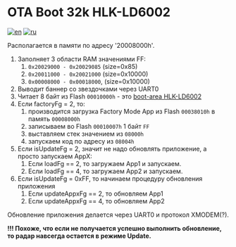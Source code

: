 # OTA Boot 32k HLK-LD6002
[![en](https://img.shields.io/badge/lang-en-blue.svg)](ota_boot_32k-hlk-ld6002.md)
[![ru](https://img.shields.io/badge/lang-ru-green.svg)](ota_boot_32k-hlk-ld6002.ru.md)

Располагается в памяти по адресу '20008000h'.

1. Заполняет 3 области RAM значениями FF:
   1. `0x20029000 - 0x20029085` (size=0x85)
   2. `0x20011000 - 0x20021000` (size=0x10000)
   3. `0x00008000 - 0x00018000`, (size=0x10000)
2. Выводит баннер со звездочками через UART0
3. Читает 8 байт из Flash `00010000h` - это [boot-area HLK-LD6002](boot-area-structure-hlk-ld6002.md)
4. Если factoryFg = 2, то:
   1. производится загрузка Factory Mode App из Flash `00038010h` в память `00008000h`
   2. записываем во Flash `00010007h` 1 байт `FF`
   3. выставляем стек значением из `08000h`
   4. запускаем код по адресу из `08004h`
5. Если isUpdateFg = 2, значит не надо обновлять приложение, а просто запускаем AppX:
   1. Если loadFg == 2, то загружаем App1 и запускаем.
   2. Если loadFg == 4, то загружаем App2 и запускаем.
6. Если isUpdateFg = 0xFF, то начинаем процедуру обновления приложения
   1. Если updateAppxFg == 2, то обновляем App1
   2. Если updateAppxFg == 4, то обновляем App2

Обновление приложения делается через UART0 и протокол XMODEM(?).

**!!! Похоже, что если не получается успешно выполнить обновление, то радар навсегда остается в режиме Update.**
